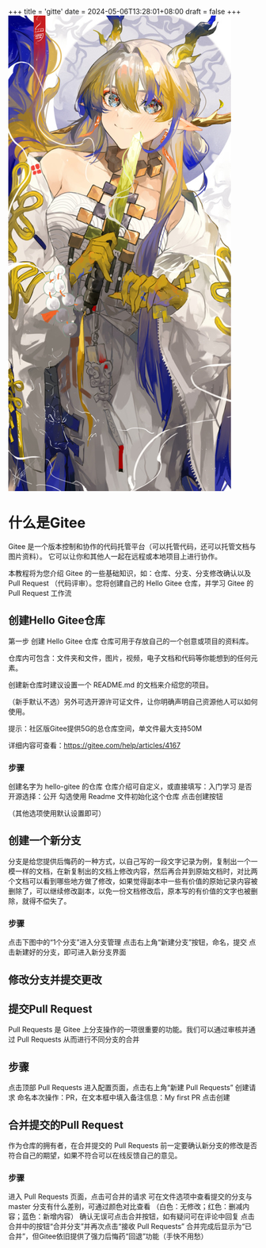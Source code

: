 +++
title = 'gitte'
date = 2024-05-06T13:28:01+08:00
draft = false
+++
<img src="https://raw.githubusercontent.com/a-b-ab/picture/main/Picgo202405142303934.jpg"/>
# 什么是Gitee
Gitee 是一个版本控制和协作的代码托管平台（可以托管代码，还可以托管文档与图片资料）。 它可以让你和其他人一起在远程或本地项目上进行协作。

本教程将为您介绍 Gitee 的一些基础知识，如：仓库、分支、分支修改确认以及 Pull Request （代码评审）。您将创建自己的 Hello Gitee 仓库，并学习 Gitee 的 Pull Request 工作流

## 创建Hello Gitee仓库
第一步 创建 Hello Gitee 仓库
仓库可用于存放自己的一个创意或项目的资料库。

仓库内可包含：文件夹和文件，图片，视频，电子文档和代码等你能想到的任何元素。

创建新仓库时建议设置一个 README.md 的文档来介绍您的项目。

（新手默认不选）另外可选开源许可证文件，让你明确声明自己资源他人可以如何使用。

提示：社区版Gitee提供5G的总仓库空间，单文件最大支持50M

详细内容可查看：https://gitee.com/help/articles/4167

### 步骤
创建名字为 hello-gitee 的仓库
仓库介绍可自定义，或直接填写：入门学习
是否开源选择：公开
勾选使用 Readme 文件初始化这个仓库
点击创建按钮

（其他选项使用默认设置即可）

## 创建一个新分支
分支是给您提供后悔药的一种方式，以自己写的一段文字记录为例，复制出一个一模一样的文档，在新复制出的文档上修改内容，然后再合并到原始文档时，对比两个文档可以看到哪些地方做了修改，如果觉得副本中一些有价值的原始记录内容被删除了，可以继续修改副本，以免一份文档修改后，原本写的有价值的文字也被删除，就得不偿失了。

### 步骤
点击下图中的“1个分支”进入分支管理
点击右上角“新建分支”按钮，命名，提交
点击新建好的分支，即可进入新分支界面

## 修改分支并提交更改

## 提交Pull Request
Pull Requests 是 Gitee 上分支操作的一项很重要的功能。我们可以通过审核并通过 Pull Requests 从而进行不同分支的合并

## 步骤
点击顶部 Pull Requests 进入配置页面，点击右上角“新建 Pull Requests” 创建请求
命名本次操作：PR，在文本框中填入备注信息：My first PR
点击创建

## 合并提交的Pull Request
作为仓库的拥有者，在合并提交的 Pull Requests 前一定要确认新分支的修改是否符合自己的期望，如果不符合可以在线反馈自己的意见。

### 步骤
进入 Pull Requests 页面，点击可合并的请求
可在文件选项中查看提交的分支与 master 分支有什么差别，可通过颜色对比查看
（白色：无修改；红色：删减内容；蓝色：新增内容）
确认无误可点击合并按钮，如有疑问可在评论中回复
点击合并中的按钮“合并分支”并再次点击“接收 Pull Requests”
合并完成后显示为“已合并”，但Gitee依旧提供了强力后悔药“回退”功能（手快不用愁）